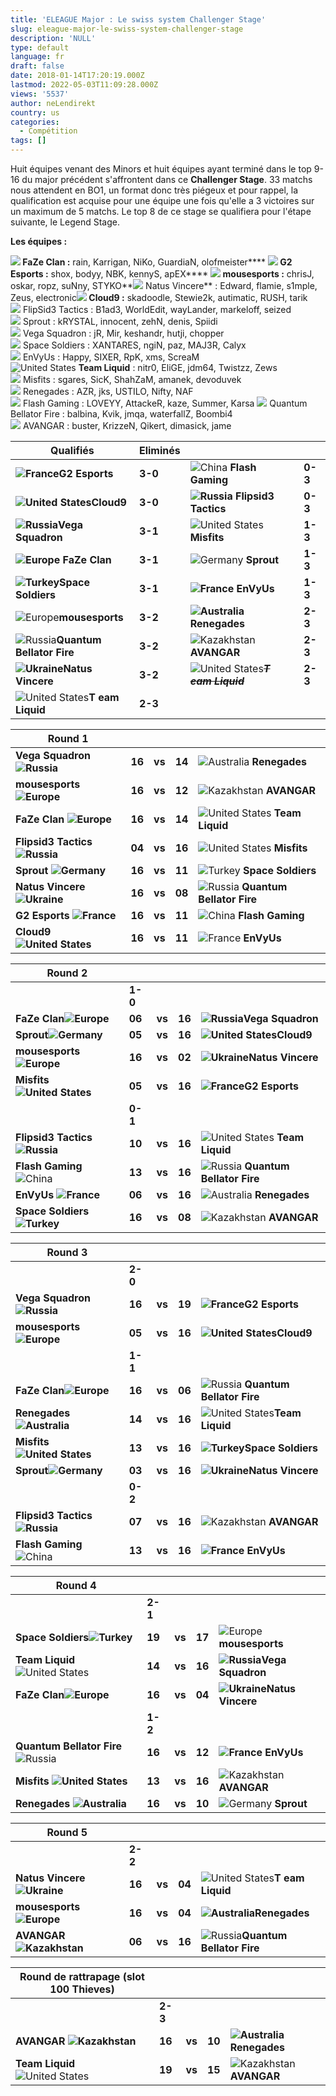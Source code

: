 ```yaml
---
title: 'ELEAGUE Major : Le swiss system Challenger Stage'
slug: eleague-major-le-swiss-system-challenger-stage
description: 'NULL'
type: default
language: fr
draft: false
date: 2018-01-14T17:20:19.000Z
lastmod: 2022-05-03T11:09:28.000Z
views: '5537'
author: neLendirekt
country: us
categories:
  - Compétition
tags: []
---
```

Huit équipes venant des Minors et huit équipes ayant terminé dans le top 9-16 du major précédent s'affrontent dans ce **Challenger Stage**. 33 matchs nous attendent en BO1, un format donc très piégeux et pour rappel, la qualification est acquise pour une équipe une fois qu'elle a 3 victoires sur un maximum de 5 matchs. Le top 8 de ce stage se qualifiera pour l'étape suivante, le Legend Stage.

**Les équipes :**

**![](/images/countries/eu.svg) FaZe Clan :** rain, Karrigan, NiKo, GuardiaN, olofmeister**⁠** **![](/images/countries/fr.svg) G2 Esports :** shox, bodyy, NBK, kennyS, apEX**⁠** **![](/images/countries/eu.svg) mousesports :** chrisJ, oskar, ropz, suNny, STYKO**![](/images/countries/ua.svg) Natus Vincere** : Edward, flamie, s1mple, Zeus, electronic⁠**![](/images/countries/us.svg) Cloud9 :** skadoodle, Stewie2k, autimatic, RUSH, tarik⁠  
![](/images/countries/cs.svg) FlipSid3 Tactics : B1ad3, WorldEdit, wayLander, markeloff, seized⁠  
![](/images/countries/de.svg) Sprout : ⁠kRYSTAL, innocent, zehN, denis, Spiidi  
![](/images/countries/ru.svg) Vega Squadron : jR, Mir, keshandr, hutji, chopper⁠  
![](/images/countries/tr.svg) Space Soldiers : XANTARES, ngiN, paz, MAJ3R, Calyx⁠ ⁠ ⁠   
![](/images/countries/fr.svg) EnVyUs : Happy, SIXER, RpK, xms, ScreaM⁠   
![United States](/images/countries/us.svg)**⁠** **Team Liquid** : nitr0, EliGE, jdm64, Twistzz, Zews  
![](/images/countries/us.svg) Misfits : sgares, SicK, ShahZaM, amanek, devoduvek⁠   
![](/images/countries/au.svg) Renegades : AZR, jks, USTILO, Nifty, NAF⁠  
![](/images/countries/cn.svg) Flash Gaming : LOVEYY, AttackeR, kaze, Summer, Karsa⁠ _![](/images/countries/ru.svg)_ Quantum Bellator Fire : balbina, Kvik, jmqa, waterfallZ, Boombi4⁠  
![](/images/countries/kz.svg) AVANGAR : buster, KrizzeN, Qikert, dimasick, jame⁠ 

| **Qualifiés**                                                   | **Eliminés** |                                                                             |         |
| --------------------------------------------------------------- | ------------ | --------------------------------------------------------------------------- | ------- |
| **![France](/images/countries/fr.svg)G2 Esports**               | **3-0**      | ![China](/images/countries/cn.svg)**⁠ Flash Gaming**                        | **0-3** |
| **![United States](/images/countries/us.svg)⁠Cloud9**           | **3-0**      | **![Russia](/images/countries/ru.svg) Flipsid3 Tactics**                    | **0-3** |
| **![Russia](/images/countries/ru.svg)⁠Vega Squadron**           | **3-1**      | ![United States](/images/countries/us.svg)⁠ **Misfits**                     | **1-3** |
| **![Europe](/images/countries/eu.svg)⁠ FaZe Clan**              | **3-1**      | ![Germany](/images/countries/de.svg)⁠ **Sprout**                            | **1-3** |
| **![Turkey](/images/countries/tr.svg)⁠Space Soldiers**          | **3-1**      | **![France](/images/countries/fr.svg)⁠ EnVyUs**                             | **1-3** |
| ![Europe](/images/countries/eu.svg)⁠**mousesports**             | **3-2**      | **![Australia](/images/countries/au.svg)⁠ Renegades**                       | **2-3** |
| ![Russia](/images/countries/ru.svg)⁠**Quantum Bellator Fire**   | **3-2**      | ![Kazakhstan](/images/countries/kz.svg)⁠ **AVANGAR**                        | **2-3** |
| **![Ukraine](/images/countries/ua.svg)⁠Natus Vincere**          | **3-2**      | ![United States](/images/countries/us.svg)~~⁠**_T_**~~ **_~~eam Liquid~~_** | **2-3** |
| ![United States](/images/countries/us.svg)⁠**T** **eam Liquid** | **2-3**      |                                                                             |         |

  
| **Round 1**                                               |        |        |        |                                                                |
| --------------------------------------------------------- | ------ | ------ | ------ | -------------------------------------------------------------- |
| **Vega Squadron ![Russia](/images/countries/ru.svg)⁠**    | **16** | **vs** | **14** | ![Australia](/images/countries/au.svg)⁠ **Renegades**          |
| **mousesports ![Europe](/images/countries/eu.svg) ⁠**     | **16** | **vs** | **12** | ![Kazakhstan](/images/countries/kz.svg)⁠ **AVANGAR**           |
| **FaZe Clan ![Europe](/images/countries/eu.svg)⁠**        | **16** | **vs** | **14** | ![United States](/images/countries/us.svg)⁠ **Team Liquid**    |
| **Flipsid3 Tactics ![Russia](/images/countries/ru.svg)⁠** | **04** | **vs** | **16** | ![United States](/images/countries/us.svg)**⁠ Misfits**        |
| **Sprout ![Germany](/images/countries/de.svg)⁠**          | **16** | **vs** | **11** | ![Turkey](/images/countries/tr.svg)**⁠ Space Soldiers**        |
| **Natus Vincere ![Ukraine](/images/countries/ua.svg)⁠**   | **16** | **vs** | **08** | ![Russia](/images/countries/ru.svg)⁠ **Quantum Bellator Fire** |
| **G2 Esports ![France](/images/countries/fr.svg)⁠**       | **16** | **vs** | **11** | ![China](/images/countries/cn.svg)**⁠ Flash Gaming**           |
| **Cloud9 ![United States](/images/countries/us.svg)⁠**    | **16** | **vs** | **11** | ![France](/images/countries/fr.svg)⁠ **EnVyUs**                |

  
| **Round 2**                                              |        |        |        |                                                                |
| -------------------------------------------------------- | ------ | ------ | ------ | -------------------------------------------------------------- |
| | **1-0**                                                |        |        |        |                                                                |
| **FaZe Clan![Europe](/images/countries/eu.svg)**         | **06** | **vs** | **16** | **![Russia](/images/countries/ru.svg)⁠Vega Squadron**          |
| **Sprout![Germany](/images/countries/de.svg)**           | **05** | **vs** | **16** | **![United States](/images/countries/us.svg)⁠Cloud9**          |
| **mousesports![Europe](/images/countries/eu.svg)**       | **16** | **vs** | **02** | **![Ukraine](/images/countries/ua.svg)⁠Natus Vincere**         |
| **Misfits ![United States](/images/countries/us.svg)⁠**  | **05** | **vs** | **16** | **![France](/images/countries/fr.svg)G2 Esports**              |
| | **0-1**                                                |        |        |        |                                                                |
| **Flipsid3 Tactics ![Russia](/images/countries/ru.svg)** | **10** | **vs** | **16** | ![United States](/images/countries/us.svg)⁠ **Team Liquid**    |
| **Flash Gaming** ![China](/images/countries/cn.svg)      | **13** | **vs** | **16** | ![Russia](/images/countries/ru.svg)⁠ **Quantum Bellator Fire** |
| **EnVyUs ![France](/images/countries/fr.svg)**           | **06** | **vs** | **16** | ![Australia](/images/countries/au.svg)⁠ **Renegades**          |
| **Space Soldiers![Turkey](/images/countries/tr.svg)**    | **16** | **vs** | **08** | ![Kazakhstan](/images/countries/kz.svg)⁠ **AVANGAR**           |

  
| **Round 3**                                              |        |        |        |                                                                |
| -------------------------------------------------------- | ------ | ------ | ------ | -------------------------------------------------------------- |
| | **2-0**                                                |        |        |        |                                                                |
| **Vega Squadron ![Russia](/images/countries/ru.svg)⁠**   | **16** | **vs** | **19** | **![France](/images/countries/fr.svg)G2 Esports**              |
| **mousesports![Europe](/images/countries/eu.svg)**       | **05** | **vs** | **16** | **![United States](/images/countries/us.svg)⁠Cloud9**          |
| | **1-1**                                                |        |        |        |                                                                |
| **FaZe Clan![Europe](/images/countries/eu.svg)**         | **16** | **vs** | **06** | ![Russia](/images/countries/ru.svg)⁠ **Quantum Bellator Fire** |
| **Renegades ![Australia](/images/countries/au.svg)⁠**    | **14** | **vs** | **16** | ![United States](/images/countries/us.svg)⁠**Team Liquid**     |
| **Misfits ![United States](/images/countries/us.svg)**   | **13** | **vs** | **16** | **![Turkey](/images/countries/tr.svg)⁠Space Soldiers**         |
| **Sprout![Germany](/images/countries/de.svg)**           | **03** | **vs** | **16** | **![Ukraine](/images/countries/ua.svg)⁠Natus Vincere**         |
| | **0-2**                                                |        |        |        |                                                                |
| **Flipsid3 Tactics ![Russia](/images/countries/ru.svg)** | **07** | **vs** | **16** | ![Kazakhstan](/images/countries/kz.svg)⁠ **AVANGAR**           |
| **Flash Gaming** ![China](/images/countries/cn.svg)      | **13** | **vs** | **16** | **![France](/images/countries/fr.svg)⁠ EnVyUs**                |

  
| **Round 4**                                                     |        |        |        |                                                        |
| --------------------------------------------------------------- | ------ | ------ | ------ | ------------------------------------------------------ |
| | **2-1**                                                       |        |        |        |                                                        |
| **Space Soldiers![Turkey](/images/countries/tr.svg)**           | **19** | **vs** | **17** | ![Europe](/images/countries/eu.svg)⁠**mousesports**    |
| **Team Liquid** ![United States](/images/countries/us.svg)⁠     | **14** | **vs** | **16** | **![Russia](/images/countries/ru.svg)⁠Vega Squadron**  |
| **FaZe Clan![Europe](/images/countries/eu.svg)**                | **16** | **vs** | **04** | **![Ukraine](/images/countries/ua.svg)⁠Natus Vincere** |
| | **1-2**                                                       |        |        |        |                                                        |
| **Quantum Bellator Fire** ![Russia](/images/countries/ru.svg)⁠⁠ | **16** | **vs** | **12** | **![France](/images/countries/fr.svg)⁠ EnVyUs**        |
| **Misfits ![United States](/images/countries/us.svg)**          | **13** | **vs** | **16** | ![Kazakhstan](/images/countries/kz.svg)⁠ **AVANGAR**   |
| **Renegades ![Australia](/images/countries/au.svg)**            | **16** | **vs** | **10** | ![Germany](/images/countries/de.svg)⁠ **Sprout**       |

  
| **Round 5**                                              |        |        |        |                                                                 |
| -------------------------------------------------------- | ------ | ------ | ------ | --------------------------------------------------------------- |
| | **2-2**                                                |        |        |        |                                                                 |
| **⁠Natus Vincere ![Ukraine](/images/countries/ua.svg)⁠** | **16** | **vs** | **04** | ![United States](/images/countries/us.svg)⁠**T** **eam Liquid** |
| **mousesports![Europe](/images/countries/eu.svg)**       | **16** | **vs** | **04** | **⁠![Australia](/images/countries/au.svg)⁠Renegades**           |
| **AVANGAR ![Kazakhstan](/images/countries/kz.svg)⁠**     | **06** | **vs** | **16** | ![Russia](/images/countries/ru.svg)⁠**Quantum Bellator Fire**   |

  
| **Round de rattrapage (slot 100 Thieves)**                 |        |        |        |                                                      |
| ---------------------------------------------------------- | ------ | ------ | ------ | ---------------------------------------------------- |
| | **2-3**                                                  |        |        |        |                                                      |
| **AVANGAR ![Kazakhstan](/images/countries/kz.svg)**        | **16** | **vs** | **10** | **![Australia](/images/countries/au.svg)⁠Renegades** |
| **Team Liquid** ![United States](/images/countries/us.svg) | **19** | **vs** | **15** | ![Kazakhstan](/images/countries/kz.svg)⁠ **AVANGAR** |
